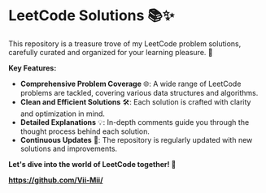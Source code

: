 # LeetCode Solutions 📚✨

This repository is a treasure trove of my LeetCode problem solutions, carefully curated and organized for your learning pleasure. 💎

**Key Features:**

* **Comprehensive Problem Coverage** 🌐: A wide range of LeetCode problems are tackled, covering various data structures and algorithms.
* **Clean and Efficient Solutions** 🛠️: Each solution is crafted with clarity and optimization in mind.
* **Detailed Explanations** 💡: In-depth comments guide you through the thought process behind each solution.
* **Continuous Updates** 🔄: The repository is regularly updated with new solutions and improvements.

**Let's dive into the world of LeetCode together! 🚀**

**https://github.com/Vii-Mii/**
